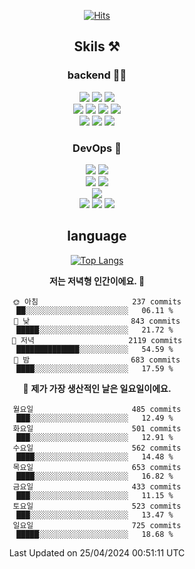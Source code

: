 <div align="center">

[![Hits](https://hits.seeyoufarm.com/api/count/incr/badge.svg?url=https%3A%2F%2Fgithub.com%2Fzxcv9203%2Fhit-counter&count_bg=%23FF7272&title_bg=%23324C2E&icon=codeigniter.svg&icon_color=%23DD5B5B&title=%EB%B0%A9%EB%AC%B8%EC%9E%90&edge_flat=false)](https://hits.seeyoufarm.com)
  
## Skils ⚒️
### backend 🧑‍💻
  
<img src="https://img.shields.io/badge/Java-FF6600?style=flat-square&logo=buymeacoffee&logoColor=white"/>
<img src="https://img.shields.io/badge/Go-0099FF?style=flat-square&logo=go&logoColor=white"/>
<img src="https://img.shields.io/badge/Kotlin-7F52FF?style=flat-square&logo=kotlin&logoColor=white"/>
  
  
<br />
  
<img src="https://img.shields.io/badge/Spring-339933?style=flat-square&logo=Spring&logoColor=white"/>
<img src="https://img.shields.io/badge/Spring Boot-339933?style=flat-square&logo=Spring Boot&logoColor=white"/>
<img src="https://img.shields.io/badge/Spring Security-339933?style=flat-square&logo=Spring Security&logoColor=white"/>
  
<img src="https://img.shields.io/badge/Spring Data JPA-339933?style=flat-square&logo=Hibernate&logoColor=white"/>

<br />
  
  <img src="https://img.shields.io/badge/mysql-0099FF?style=flat-square&logo=mysql&logoColor=white"/>
  <img src="https://img.shields.io/badge/mariadb-0099FF?style=flat-square&logo=mariadb&logoColor=white"/>
  <img src="https://img.shields.io/badge/mongoDB-47A248?style=flat-square&logo=mongodb&logoColor=white"/>
  
  
### DevOps 🚀
  
  <img src="https://img.shields.io/badge/docker-2496ED?style=flat-square&logo=docker&logoColor=white"/>
  <img src="https://img.shields.io/badge/kubernetes-326CE5?style=flat-square&logo=kubernetes&logoColor=white"/>
  
  <br />
  
  <img src="https://img.shields.io/badge/Github Actions-2088FF?style=flat-square&logo=githubactions&logoColor=white"/>
  <img src="https://img.shields.io/badge/Jenkins-D24939?style=flat-square&logo=jenkins&logoColor=white"/>
  
  
  <br />
  <img src="https://img.shields.io/badge/terraform-7B42BC?style=flat-square&logo=terraform&logoColor=white"/>
  
  <br />
  <img src="https://img.shields.io/badge/Amazon AWS-232F3E?style=flat-square&logo=Amazon AWS&logoColor=white"/>

  <img src="https://img.shields.io/badge/GCP-4285F4?style=flat-square&logo=googlecloud&logoColor=white"/>
  <img src="https://img.shields.io/badge/NCP-03C75A?style=flat-square&logo=naver&logoColor=white"/>
  
  
## language

[![Top Langs](https://github-readme-stats.vercel.app/api/top-langs/?username=zxcv9203&hide=html&exclude_repo=zxcv9203.github.io,golB&theme=grate-gatsby)](https://github.com/zxcv9203/github-readme-stats)
  
<!--START_SECTION:waka-->
**저는 저녁형 인간이에요. 🦉** 

```text
🌞 아침                     237 commits         ██░░░░░░░░░░░░░░░░░░░░░░░   06.11 % 
🌆 낮　                     843 commits         █████░░░░░░░░░░░░░░░░░░░░   21.72 % 
🌃 저녁                     2119 commits        ██████████████░░░░░░░░░░░   54.59 % 
🌙 밤　                     683 commits         ████░░░░░░░░░░░░░░░░░░░░░   17.59 % 
```
📅 **제가 가장 생산적인 날은 일요일이에요.** 

```text
월요일                      485 commits         ███░░░░░░░░░░░░░░░░░░░░░░   12.49 % 
화요일                      501 commits         ███░░░░░░░░░░░░░░░░░░░░░░   12.91 % 
수요일                      562 commits         ████░░░░░░░░░░░░░░░░░░░░░   14.48 % 
목요일                      653 commits         ████░░░░░░░░░░░░░░░░░░░░░   16.82 % 
금요일                      433 commits         ███░░░░░░░░░░░░░░░░░░░░░░   11.15 % 
토요일                      523 commits         ███░░░░░░░░░░░░░░░░░░░░░░   13.47 % 
일요일                      725 commits         █████░░░░░░░░░░░░░░░░░░░░   18.68 % 
```



 Last Updated on 25/04/2024 00:51:11 UTC
<!--END_SECTION:waka-->
  
</div>

